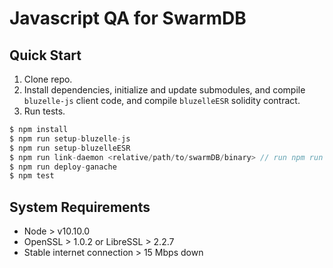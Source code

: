 # Javascript QA for SwarmDB

## Quick Start

1. Clone repo.
2. Install dependencies, initialize and update submodules, and compile `bluzelle-js` client code, and compile `bluzelleESR` solidity contract.
3. Run tests.
```javascript
$ npm install
$ npm run setup-bluzelle-js
$ npm run setup-bluzelleESR
$ npm run link-daemon <relative/path/to/swarmDB/binary> // run npm run link-daemon for more detailed instructions
$ npm run deploy-ganache
$ npm test

```

## System Requirements
- Node > v10.10.0
- OpenSSL > 1.0.2 or LibreSSL > 2.2.7
- Stable internet connection > 15 Mbps down
